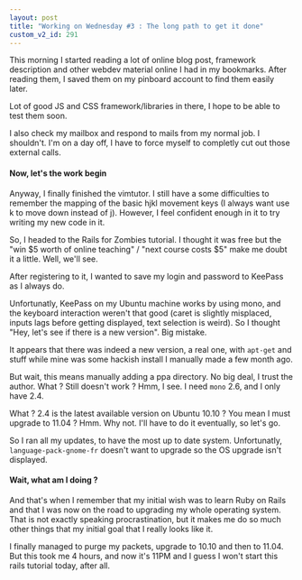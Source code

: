 ```yaml
---
layout: post
title: "Working on Wednesday #3 : The long path to get it done"
custom_v2_id: 291
---
```


This morning I started reading a lot of online blog post, framework
description and other webdev material online I had in my bookmarks. After
reading them, I saved them on my pinboard account to find them easily later.

Lot of good JS and CSS framework/libraries in there, I hope to be able to test
them soon.

I also check my mailbox and respond to mails from my normal job. I shouldn't.
I'm on a day off, I have to force myself to completly cut out those external
calls.

#### Now, let's the work begin

Anyway, I finally finished the vimtutor. I still have a some difficulties to
remember the mapping of the basic hjkl movement keys (I always want use k to
move down instead of j). However, I feel confident enough in it to try writing
my new code in it.

So, I headed to the Rails for Zombies tutorial. I thought it was free but the
"win $5 worth of online teaching" / "next course costs $5" make me doubt it a
little. Well, we'll see.

After registering to it, I wanted to save my login and password to KeePass as
I always do.

Unfortunatly, KeePass on my Ubuntu machine works by using mono, and the
keyboard interaction weren't that good (caret is slightly misplaced, inputs
lags before getting displayed, text selection is weird). So I thought "Hey,
let's see if there is a new version". Big mistake.

It appears that there was indeed a new version, a real one, with `apt-get` and
stuff while mine was some hackish install I manually made a few month ago.

But wait, this means manually adding a ppa directory. No big deal, I trust the
author. What ? Still doesn't work ? Hmm, I see. I need `mono` 2.6, and I only
have 2.4.

What ? 2.4 is the latest available version on Ubuntu 10.10 ? You mean I must
upgrade to 11.04 ? Hmm. Why not. I'll have to do it eventually, so let's go.

So I ran all my updates, to have the most up to date system. Unfortunatly,
`language-pack-gnome-fr` doesn't want to upgrade so the OS upgrade isn't
displayed.

#### Wait, what am I doing ?

And that's when I remember that my initial wish was to learn Ruby on Rails and
that I was now on the road to upgrading my whole operating system. That is not
exactly speaking procrastination, but it makes me do so much other things that
my initial goal that I really looks like it.

I finally managed to purge my packets, upgrade to 10.10 and then to 11.04. But
this took me 4 hours, and now it's 11PM and I guess I won't start this rails
tutorial today, after all.

